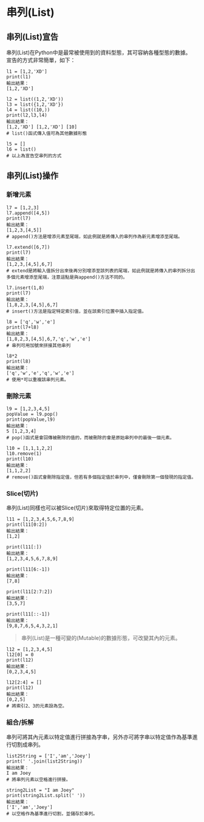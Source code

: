 # 串列\(List\)

## 串列\(List\)宣告

串列\(List\)在Python中是最常被使用到的資料型態，其可容納各種型態的數據。  
宣告的方式非常簡單，如下：

```text
l1 = [1,2,'XD']
print(l1)
輸出結果：
[1,2,'XD']

l2 = list((1,2,'XD'))
l3 = list({1,2,'XD'})
l4 = list((10,))
print(l2,l3,l4)
輸出結果：
[1,2,'XD'] [1,2,'XD'] [10]
# list()函式傳入值可為其他數據形態

l5 = []
l6 = list()
# 以上為宣告空串列的方式
```

## 串列\(List\)操作

### 新增元素

```text
l7 = [1,2,3]
l7.append([4,5])
print(l7)
輸出結果：
[1,2,3,[4,5]]
# append()方法是增添元素至尾端，如此例就是將傳入的串列作為新元素增添至尾端。

l7.extend([6,7])
print(l7)
輸出結果：
[1,2,3,[4,5],6,7]
# extend是將輸入值拆分出來後再分別增添至該列表的尾端，如此例就是將傳入的串列拆分出多個元素增添至尾端，注意這點是與append()方法不同的。

l7.insert(1,8)
print(l7)
輸出結果：
[1,8,2,3,[4,5],6,7]
# insert()方法是指定特定索引值，並在該索引位置中插入指定值。

l8 = ['q','w','e']
print(l7+l8)
輸出結果：
[1,8,2,3,[4,5],6,7,'q','w','e']
# 串列可用加號來拼接其他串列

l8*2
print(l8)
輸出結果：
['q','w','e','q','w','e']
# 使用*可以重複該串列元素。
```

### 刪除元素

```text
l9 = [1,2,3,4,5]
popValue = l9.pop()
print(popValue,l9)
輸出結果：
5 [1,2,3,4]
# pop()函式是會回傳被刪除的值的，而被刪除的會是原始串列中的最後一個元素。

l10 = [1,1,1,2,2]
l10.remove(1)
print(l10)
輸出結果：
[1,1,2,2]
# remove()函式會刪除指定值，但若有多個指定值於串列中，僅會刪除第一個發現的指定值。
```

### Slice\(切片\)

串列\(List\)同樣也可以被Slice\(切片\)來取得特定位置的元素。

```text
l11 = [1,2,3,4,5,6,7,8,9]
print(l11[0:2])
輸出結果：
[1,2]

print(l11[:])
輸出結果：
[1,2,3,4,5,6,7,8,9]

print(l11[6:-1])
輸出結果：
[7,8]

print(l11[2:7:2])
輸出結果：
[3,5,7]

print(l11[::-1])
輸出結果：
[9,8,7,6,5,4,3,2,1]
```

> 串列\(List\)是一種可變的\(Mutable\)的數據形態，可改變其內的元素。

```text
l12 = [1,2,3,4,5]
l12[0] = 0
print(l12)
輸出結果：
[0,2,3,4,5]

l12[2:4] = []
print(l12)
輸出結果：
[0,2,5]
# 將索引2、3的元素設為空。
```

### 組合/拆解

串列可將其內元素以特定值進行拼接為字串，另外亦可將字串以特定值作為基準進行切割成串列。

```text
list2String = ['I','am','Joey']
print(' '.join(list2String))
輸出結果：
I am Joey
# 將串列元素以空格進行拼接。

string2List = "I am Joey"
print(string2List.split(' '))
輸出結果：
['I','am','Joey']
# 以空格作為基準進行切割，並儲存於串列。
```

